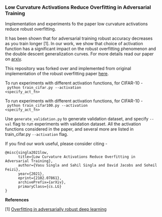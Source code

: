 
### Low Curvature Activations Reduce Overfitting in Adversarial Training 
Implementation and experiments fo the paper low curvature activations reduce robust overfitting.

It has been shown that for adversarial training robust accuracy decreases as you train longer [1].
In our work, we show that choice of activation function has a significant impact on the robust overfitting
phenomenon and the double  descent generalization curves. For more details read our paper on [arxiv][arxiv_paper_link].

This repository was forked over and implemented from original implementation of the robust overfitting paper
[here][original_repo_link]. 

To run experiments with different activation functions, for CIFAR-10 -  \
<code>
python  train_cifar.py --activation \<specify_act_fn></code>

To run experiments with different activation functions, for CIFAR-10 -  \
<code>
python  train_cifar100.py --activation \<specify_act_fn></code>

Use <code>generate_validation.py</code> to generate validation dataset, and specify <code>--val</code> flag to run
experiments with validation dataset. All the activation functions considered in the paper, and several more are listed
in train_cifar.py <code>--activation</code> flag.

If you find our work useful, please consider citing -

```
@misc{singla2021low,
      title={Low Curvature Activations Reduce Overfitting in Adversarial Training}, 
      author={Vasu Singla and Sahil Singla and David Jacobs and Soheil Feizi},
      year={2021},
      eprint={2102.07861},
      archivePrefix={arXiv},
      primaryClass={cs.LG}
}
```


**References**

\[1] [Overfitting in adversarially robust deep learning][overfitting_paper] 

[arxiv_paper_link]: https://arxiv.org/abs/2102.07861
[overfitting_paper]: https://arxiv.org/abs/2002.11569
[original_repo_link]: https://github.com/locuslab/robust_overfitting